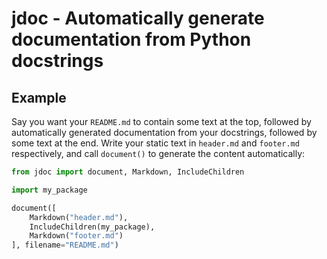 # jdoc - Automatically generate documentation from Python docstrings

## Example

Say you want your `README.md` to contain some text at the top, followed by automatically generated documentation from
your docstrings, followed by some text at the end. Write your static text in `header.md` and `footer.md` respectively,
and call `document()` to generate the content automatically:

```Python
from jdoc import document, Markdown, IncludeChildren

import my_package

document([
    Markdown("header.md"),
    IncludeChildren(my_package),
    Markdown("footer.md")
], filename="README.md")
```

